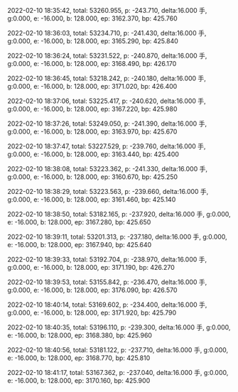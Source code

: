 2022-02-10 18:35:42, total: 53260.955, p: -243.710, delta:16.000 手, g:0.000, e: -16.000, b: 128.000, ep: 3162.370, bp: 425.760

2022-02-10 18:36:03, total: 53234.710, p: -241.430, delta:16.000 手, g:0.000, e: -16.000, b: 128.000, ep: 3165.290, bp: 425.840

2022-02-10 18:36:24, total: 53231.522, p: -240.870, delta:16.000 手, g:0.000, e: -16.000, b: 128.000, ep: 3168.490, bp: 426.170

2022-02-10 18:36:45, total: 53218.242, p: -240.180, delta:16.000 手, g:0.000, e: -16.000, b: 128.000, ep: 3171.020, bp: 426.400

2022-02-10 18:37:06, total: 53225.417, p: -240.620, delta:16.000 手, g:0.000, e: -16.000, b: 128.000, ep: 3167.220, bp: 425.980

2022-02-10 18:37:26, total: 53249.050, p: -241.390, delta:16.000 手, g:0.000, e: -16.000, b: 128.000, ep: 3163.970, bp: 425.670

2022-02-10 18:37:47, total: 53227.529, p: -239.760, delta:16.000 手, g:0.000, e: -16.000, b: 128.000, ep: 3163.440, bp: 425.400

2022-02-10 18:38:08, total: 53223.362, p: -241.330, delta:16.000 手, g:0.000, e: -16.000, b: 128.000, ep: 3160.670, bp: 425.250

2022-02-10 18:38:29, total: 53223.563, p: -239.660, delta:16.000 手, g:0.000, e: -16.000, b: 128.000, ep: 3161.460, bp: 425.140

2022-02-10 18:38:50, total: 53182.165, p: -237.920, delta:16.000 手, g:0.000, e: -16.000, b: 128.000, ep: 3167.280, bp: 425.650

2022-02-10 18:39:11, total: 53201.313, p: -237.180, delta:16.000 手, g:0.000, e: -16.000, b: 128.000, ep: 3167.940, bp: 425.640

2022-02-10 18:39:33, total: 53192.704, p: -238.970, delta:16.000 手, g:0.000, e: -16.000, b: 128.000, ep: 3171.190, bp: 426.270

2022-02-10 18:39:53, total: 53155.842, p: -236.470, delta:16.000 手, g:0.000, e: -16.000, b: 128.000, ep: 3176.090, bp: 426.570

2022-02-10 18:40:14, total: 53169.602, p: -234.400, delta:16.000 手, g:0.000, e: -16.000, b: 128.000, ep: 3171.920, bp: 425.790

2022-02-10 18:40:35, total: 53196.110, p: -239.300, delta:16.000 手, g:0.000, e: -16.000, b: 128.000, ep: 3168.380, bp: 425.960

2022-02-10 18:40:56, total: 53181.122, p: -237.710, delta:16.000 手, g:0.000, e: -16.000, b: 128.000, ep: 3168.770, bp: 425.810

2022-02-10 18:41:17, total: 53167.362, p: -237.040, delta:16.000 手, g:0.000, e: -16.000, b: 128.000, ep: 3170.160, bp: 425.900